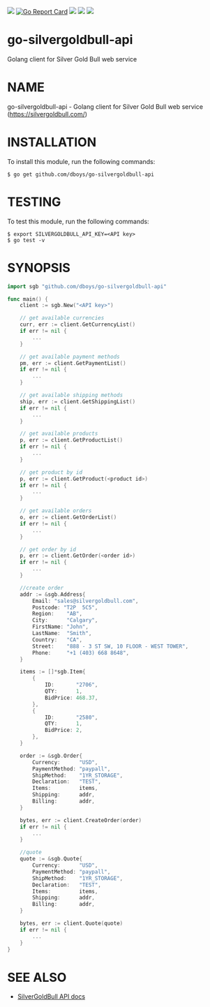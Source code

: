 [![](https://badges.fyi/static/godoc/reference/5272B4)](https://godoc.org/github.com/dboys/go-silvergoldbull-api)
[![Go Report Card](https://goreportcard.com/badge/github.com/dboys/go-silvergoldbull-api)](https://goreportcard.com/report/github.com/dboys/go-silvergoldbull-api)
![](https://badges.fyi/github/license/dboys/go-silvergoldbull-api)
![](https://badges.fyi/github/latest-tag/dboys/go-silvergoldbull-api)
[![](https://travis-ci.org/dboys/go-silvergoldbull-api.svg?branch=master)](https://travis-ci.org/dboys/go-silvergoldbull-api)

# go-silvergoldbull-api
Golang client for Silver Gold Bull web service

# NAME

go-silvergoldbull-api - Golang client for Silver Gold Bull web service (https://silvergoldbull.com/)

# INSTALLATION

To install this module, run the following commands:

	$ go get github.com/dboys/go-silvergoldbull-api

# TESTING

To test this module, run the following commands:

	$ export SILVERGOLDBULL_API_KEY=<API key>
	$ go test -v

# SYNOPSIS
```go
import sgb "github.com/dboys/go-silvergoldbull-api"

func main() {
	client := sgb.New("<API key>")

	// get available currencies
	curr, err := client.GetCurrencyList()
	if err != nil {
	 	...
	}

	// get available payment methods
	pm, err := client.GetPaymentList()
	if err != nil {
	 	...
	}

	// get available shipping methods
	ship, err := client.GetShippingList()
	if err != nil {
	 	...
	}

	// get available products
	p, err := client.GetProductList()
	if err != nil {
	 	...
	}

	// get product by id
	p, err := client.GetProduct(<product id>)
	if err != nil {
	 	...
	}

	// get available orders
	o, err := client.GetOrderList()
	if err != nil {
	 	...
	}

	// get order by id
	p, err := client.GetOrder(<order id>)
	if err != nil {
	 	...
	}

	//create order
	addr := &sgb.Address{
		Email: "sales@silvergoldbull.com",
		Postcode: "T2P 	5C5",
		Region:    "AB",
		City:      "Calgary",
		FirstName: "John",
		LastName:  "Smith",
		Country:   "CA",
		Street:    "888 - 3 ST SW, 10 FLOOR - WEST TOWER",
		Phone:     "+1 (403) 668 8648",
	}

	items := []*sgb.Item{
		{
			ID:       "2706",
			QTY:      1,
			BidPrice: 468.37,
		},
		{
			ID:       "2580",
			QTY:      1,
			BidPrice: 2,
		},
	}

	order := &sgb.Order{
		Currency:      "USD",
		PaymentMethod: "paypall",
		ShipMethod:    "1YR_STORAGE",
		Declaration:   "TEST",
		Items:         items,
		Shipping:      addr,
		Billing:       addr,
	}

	bytes, err := client.CreateOrder(order)
	if err != nil {
		...
	}

	//quote
	quote := &sgb.Quote{
	 	Currency:      "USD",
	 	PaymentMethod: "paypall",
	 	ShipMethod:    "1YR_STORAGE",
	 	Declaration:   "TEST",
	 	Items:         items,
	 	Shipping:      addr,
	 	Billing:       addr,
	}

	bytes, err := client.Quote(quote)
	if err != nil {
		...
	}
}
```

# SEE ALSO

- [SilverGoldBull API docs](https://silvergoldbull.com/api-docs)